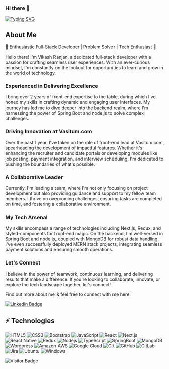 ### Hi there 👋

[![Typing SVG](https://readme-typing-svg.herokuapp.com?size=24&color=F70000&lines=I'm+a+full-stack+developer)](https://git.io/typing-svg)

## About Me

🚀 Enthusiastic Full-Stack Developer | Problem Solver | Tech Enthusiast 🌟

Hello there! I'm Vikash Ranjan, a dedicated full-stack developer with a passion for crafting seamless user experiences. With an ever-curious mindset, I'm constantly on the lookout for opportunities to learn and grow in the world of technology.

### Experienced in Delivering Excellence

I bring over 2 years of front-end expertise to the table, during which I've honed my skills in crafting dynamic and engaging user interfaces. My journey has led me to dive deeper into the backend realm, where I'm harnessing the power of Spring Boot and node.js to solve complex challenges.

### Driving Innovation at Vasitum.com

Over the past 1 year, I've taken on the role of front-end lead at Vasitum.com, spearheading the development of impactful features. Whether it's enhancing the recruiter and candidate portals or developing modules like job posting, payment integration, and interview scheduling, I'm dedicated to pushing the boundaries of what's possible.

### A Collaborative Leader

Currently, I'm leading a team, where I'm not only focusing on project development but also providing guidance and support to my fellow team members. I thrive on overcoming challenges, ensuring tasks are completed on time, and fostering a collaborative environment.

### My Tech Arsenal

My skills encompass a range of technologies including Next.js, Redux, and styled-components for front-end magic. On the backend, I'm well-versed in Spring Boot and node.js, coupled with MongoDB for robust data handling. I've even successfully deployed MERN stack projects, integrating seamless payment solutions and ensuring smooth operations.

### Let's Connect

I believe in the power of teamwork, continuous learning, and delivering results that make a difference. If you're looking to collaborate, innovate, or explore the tech landscape together, let's connect!

Find out more about me & feel free to connect with me here:

[![Linkedin Badge](https://img.shields.io/badge/-VikashRanjan-blue?style=flat-square&logo=Linkedin&logoColor=white&link=https://www.linkedin.com/in/vikash-ranjan-2a874b181/)](https://www.linkedin.com/in/vikash-ranjan-2a874b181/)

## ⚡ Technologies

![HTML5](https://img.shields.io/badge/-HTML5-E34F26?style=flat-square&logo=html5&logoColor=white)
![CSS3](https://img.shields.io/badge/-CSS3-1572B6?style=flat-square&logo=css3)
![Bootstrap](https://img.shields.io/badge/-Bootstrap-563D7C?style=flat-square&logo=bootstrap)
![JavaScript](https://img.shields.io/badge/-JavaScript-black?style=flat-square&logo=javascript)
![React](https://img.shields.io/badge/-React-black?style=flat-square&logo=react)
![Next.js](https://img.shields.io/badge/-Next.js-2b2b2b?style=flat-square&logo=next.js)
![React Native](https://img.shields.io/badge/-React_Native-black?style=flat-square&logo=react)
![Redux](https://img.shields.io/badge/-Redux-2b2b2b?style=flat-square&logo=redux)
![Nodejs](https://img.shields.io/badge/-Nodejs-black?style=flat-square&logo=Node.js)
![TypeScript](https://img.shields.io/badge/-TypeScript-007ACC?style=flat-square&logo=typescript)
![SpringBoot](https://img.shields.io/badge/-SpringBoot-black?style=flat-square&logo=springboot)
![MongoDB](https://img.shields.io/badge/-MongoDB-black?style=flat-square&logo=mongodb)
![Wordpress](https://img.shields.io/badge/-Wordpress-black?style=flat-square&logo=wordpress)
![Amazon AWS](https://img.shields.io/badge/Amazon%20AWS-232F3E?style=flat-square&logo=amazon-aws)
![Google Cloud](https://img.shields.io/badge/Google%20Cloud-black?style=flat-square&logo=google-cloud)
![Git](https://img.shields.io/badge/-Git-black?style=flat-square&logo=git)
![GitHub](https://img.shields.io/badge/-GitHub-181717?style=flat-square&logo=github)
![GitLab](https://img.shields.io/badge/-GitLab-FCA121?style=flat-square&logo=gitlab)
![Jira](https://img.shields.io/badge/-jira-black?style=flat-square&logo=jira)
![Ubuntu](https://img.shields.io/badge/-Ubuntu-black?style=flat-square&logo=ubuntu)
![Windows](https://img.shields.io/badge/-Windows-black?style=flat-square&logo=windows)

![Visitor Badge](https://visitor-badge.laobi.icu/badge?page_id=VikashRanjan05.VikashRanjan05)
